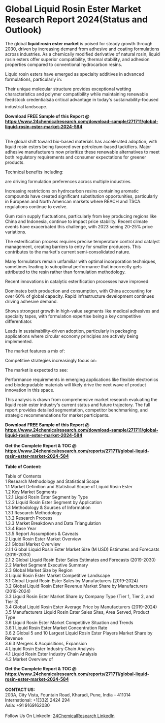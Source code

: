 <h1>Global Liquid Rosin Ester Market Research Report 2024(Status and Outlook)</h1><p>The global <strong>liquid rosin ester market</strong> is poised for steady growth through 2030, driven by increasing demand from adhesive and coating formulations across industries. As a chemically modified derivative of natural rosin, liquid rosin esters offer superior compatibility, thermal stability, and adhesion properties compared to conventional hydrocarbon resins.</p><p>Liquid rosin esters have emerged as specialty additives in advanced formulations, particularly in:</p><p>Their unique molecular structure provides exceptional wetting characteristics and polymer compatibility while maintaining renewable feedstock credentialsâa critical advantage in today's sustainability-focused industrial landscape.</p><div><b>Download FREE Sample of this Report @ 
            <a href="https://www.24chemicalresearch.com/download-sample/271711/global-liquid-rosin-ester-market-2024-584">
            https://www.24chemicalresearch.com/download-sample/271711/global-liquid-rosin-ester-market-2024-584</a></b></div><br><p>The global shift toward bio-based materials has accelerated adoption, with liquid rosin esters being favored over petroleum-based tackifiers. Major adhesive manufacturers now prioritize these renewable alternatives to meet both regulatory requirements and consumer expectations for greener products.</p><p>Technical benefits including:</p><p>are driving formulation preferences across multiple industries.</p><p>Increasing restrictions on hydrocarbon resins containing aromatic compounds have created significant substitution opportunities, particularly in European and North American markets where REACH and TSCA regulations continue to evolve.</p><p>Gum rosin supply fluctuations, particularly from key producing regions like China and Indonesia, continue to impact price stability. Recent climate events have exacerbated this challenge, with 2023 seeing 20-25% price variations.</p><p>The esterification process requires precise temperature control and catalyst management, creating barriers to entry for smaller producers. This contributes to the market's current semi-consolidated nature.</p><p>Many formulators remain unfamiliar with optimal incorporation techniques, sometimes leading to suboptimal performance that incorrectly gets attributed to the resin rather than formulation methodology.</p><p>Recent innovations in catalytic esterification processes have improved:</p><p>Dominates both production and consumption, with China accounting for over 60% of global capacity. Rapid infrastructure development continues driving adhesive demand.</p><p>Shows strongest growth in high-value segments like medical adhesives and specialty tapes, with formulation expertise being a key competitive differentiator.</p><p>Leads in sustainability-driven adoption, particularly in packaging applications where circular economy principles are actively being implemented.</p><p>The market features a mix of:</p><p>Competitive strategies increasingly focus on:</p><p>The market is expected to see:</p><p>Performance requirements in emerging applications like flexible electronics and biodegradable materials will likely drive the next wave of product innovation in this space.</p><p>This analysis is drawn from comprehensive market research evaluating the liquid rosin ester industry's current status and future trajectory. The full report provides detailed segmentation, competitor benchmarking, and strategic recommendations for market participants.</p><div><b>Download FREE Sample of this Report @ 
            <a href="https://www.24chemicalresearch.com/download-sample/271711/global-liquid-rosin-ester-market-2024-584">
            https://www.24chemicalresearch.com/download-sample/271711/global-liquid-rosin-ester-market-2024-584</a></b></div><br><div><b>Get the Complete Report & TOC @ 
            <a href="https://www.24chemicalresearch.com/reports/271711/global-liquid-rosin-ester-market-2024-584">
            https://www.24chemicalresearch.com/reports/271711/global-liquid-rosin-ester-market-2024-584</a></b></div><br>
            <b>Table of Content:</b><p>Table of Contents<br />
1 Research Methodology and Statistical Scope<br />
1.1 Market Definition and Statistical Scope of Liquid Rosin Ester<br />
1.2 Key Market Segments<br />
1.2.1 Liquid Rosin Ester Segment by Type<br />
1.2.2 Liquid Rosin Ester Segment by Application<br />
1.3 Methodology & Sources of Information<br />
1.3.1 Research Methodology<br />
1.3.2 Research Process<br />
1.3.3 Market Breakdown and Data Triangulation<br />
1.3.4 Base Year<br />
1.3.5 Report Assumptions & Caveats<br />
2 Liquid Rosin Ester Market Overview<br />
2.1 Global Market Overview<br />
2.1.1 Global Liquid Rosin Ester Market Size (M USD) Estimates and Forecasts (2019-2030)<br />
2.1.2 Global Liquid Rosin Ester Sales Estimates and Forecasts (2019-2030)<br />
2.2 Market Segment Executive Summary<br />
2.3 Global Market Size by Region<br />
3 Liquid Rosin Ester Market Competitive Landscape<br />
3.1 Global Liquid Rosin Ester Sales by Manufacturers (2019-2024)<br />
3.2 Global Liquid Rosin Ester Revenue Market Share by Manufacturers (2019-2024)<br />
3.3 Liquid Rosin Ester Market Share by Company Type (Tier 1, Tier 2, and Tier 3)<br />
3.4 Global Liquid Rosin Ester Average Price by Manufacturers (2019-2024)<br />
3.5 Manufacturers Liquid Rosin Ester Sales Sites, Area Served, Product Type<br />
3.6 Liquid Rosin Ester Market Competitive Situation and Trends<br />
3.6.1 Liquid Rosin Ester Market Concentration Rate<br />
3.6.2 Global 5 and 10 Largest Liquid Rosin Ester Players Market Share by Revenue<br />
3.6.3 Mergers & Acquisitions, Expansion<br />
4 Liquid Rosin Ester Industry Chain Analysis<br />
4.1 Liquid Rosin Ester Industry Chain Analysis<br />
4.2 Market Overview of</p><div><b>Get the Complete Report & TOC @ 
            <a href="https://www.24chemicalresearch.com/reports/271711/global-liquid-rosin-ester-market-2024-584">
            https://www.24chemicalresearch.com/reports/271711/global-liquid-rosin-ester-market-2024-584</a></b></div><br><b>CONTACT US:</b><br>
            203A, City Vista, Fountain Road, Kharadi, Pune, India - 411014<br>
            International: +1(332) 2424 294<br>
            Asia: +91 9169162030 <br><br>
            Follow Us On LinkedIn: <a href="https://www.linkedin.com/company/24chemicalresearch/">24ChemicalResearch LinkedIn</a>
